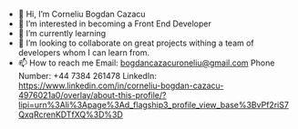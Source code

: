 - 👋 Hi, I’m Corneliu Bogdan Cazacu
- 👀 I’m interested in becoming a Front End Developer
- 🌱 I’m currently learning 
- 💞️ I’m looking to collaborate on great projects withing a team of developers whom I can learn from.
- 📫 How to reach me
  Email: bogdancazacuroneliu@gmail.com
  Phone Number: +44 7384 261478
  LinkedIn: https://www.linkedin.com/in/corneliu-bogdan-cazacu-4976021a0/overlay/about-this-profile/?lipi=urn%3Ali%3Apage%3Ad_flagship3_profile_view_base%3BvPf2riS7QxqRcrenKDTfXQ%3D%3D 

<!---
Dear Sir/Madam,

I hope this email message finds you well. My name is Bogdan Cazacu, and I currently work at the NHS Guy's Cancer Center. While I find my work in healthcare deeply rewarding, I am writing to express my strong desire to venture into the field of programming and contribute my skills in a dynamic work environment.
In my own time outside of work, I have dedicated myself to learning the foundations of web development. I have acquired proficiency in HTML, CSS, and the basics of JavaScript through self-guided online resources. My commitment to continuous learning is demonstrated by the various small projects I have undertaken, which are accessible on my GitHub account [provide link].
I am particularly interested in applying my programming skills in a practical setting during weekends. I am seeking an opportunity where I can further challenge myself, collaborate with experienced professionals, and contribute to solving real-world problems. The prospect of transitioning from the NHS to a programming-focused environment excites me, as it aligns with my goal to broaden my skill set and engage in problem-solving on a different level.
At this point in my journey, I am primarily focused on gaining valuable experience in the field and contributing to meaningful projects. Therefore, I am not seeking financial compensation for my time and efforts. I believe that this approach will allow me to immerse myself in the programming world and provide me with the hands-on experience I am eager to acquire.
I would be grateful for the opportunity to discuss how my skills and enthusiasm for programming could contribute to your team. I am open to any insights or guidance you may have and would appreciate the chance to learn more about potential opportunities within your company.

Thank you for considering my application. I look forward to the possibility of learning and contributing to your team.
Sincerely,
Bogdan Cazacu

--->
